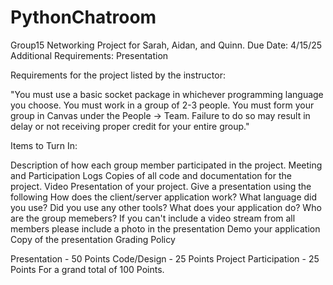 # PythonChatroom
Group15 Networking Project for Sarah, Aidan, and Quinn.
Due Date: 4/15/25 
Additional Requirements: Presentation

Requirements for the project listed by the instructor:

"You must use a basic socket package in whichever programming language you choose. 
You must work in a group of 2-3 people. 
You must form your group in Canvas under the People → Team. 
Failure to do so may result in delay or not receiving proper credit for your entire group."


Items to Turn In:

Description of how each group member participated in the project.
Meeting and Participation Logs
Copies of all code and documentation for the project.
Video Presentation of your project.
Give a presentation using the following
How does the client/server application work?
What language did you use? Did you use any other tools?
What does your application do?
Who are the group memebers? If you can't include a video stream from all members please include a photo in the presentation
Demo your application
Copy of the presentation
Grading Policy

Presentation - 50 Points
Code/Design - 25 Points
Project Participation - 25 Points For a grand total of 100 Points.